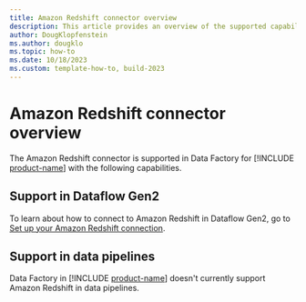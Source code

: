 ```yaml
---
title: Amazon Redshift connector overview
description: This article provides an overview of the supported capabilities of the Amazon Redshift connector.
author: DougKlopfenstein
ms.author: dougklo
ms.topic: how-to
ms.date: 10/18/2023
ms.custom: template-how-to, build-2023
---
```


# Amazon Redshift connector overview

The Amazon Redshift connector is supported in Data Factory for [!INCLUDE [product-name](../includes/product-name.md)] with the following capabilities.

## Support in Dataflow Gen2

To learn about how to connect to Amazon Redshift in Dataflow Gen2, go to [Set up your Amazon Redshift connection](connector-amazon-redshift.md).

## Support in data pipelines

Data Factory in [!INCLUDE [product-name](../includes/product-name.md)] doesn't currently support Amazon Redshift in data pipelines.
